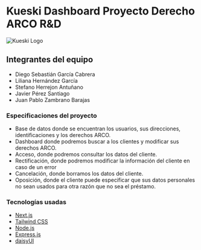 # Kueski Dashboard Proyecto Derecho ARCO R&D
![Kueski Logo](https://d1.awsstatic.com/case-studies/Latam%20Cases%20Assets/Kueski.309ce0a57d3f89bf47b176fb6f1a985e373d1e90.png)
## Integrantes del equipo 
- Diego Sebastián García Cabrera
- Liliana Hernández García
- Stefano Herrejon Antuñano
- Javier Pérez Santiago
- Juan Pablo Zambrano Barajas
### Especificaciones del proyecto
- Base de datos donde se encuentran los usuarios, sus direcciones, identificaciones y los derechos ARCO.
- Dashboard donde podremos buscar a los clientes y modificar sus derechos ARCO.
- Acceso, donde podremos consultar los datos del cliente.
- Rectificación, donde podremos modificar la información del cliente en caso de un error
- Cancelación, donde borramos los datos del cliente.
- Oposición, donde el cliente puede especificar que sus datos personales no sean usados para otra razón que no sea el préstamo. 
### Tecnologías usadas
- [Next.js](https://nextjs.org/)
- [Tailwind CSS](https://tailwindcss.com/)
- [Node.js](https://nodejs.org/en)
- [Express.js](https://expressjs.com/)
- [daisyUI](https://daisyui.com/)

